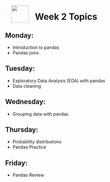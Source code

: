 <img src="http://imgur.com/1ZcRyrc.png" style="float: left; margin: 20px; height: 55px">

# Week 2 Topics

## Monday:

- Introduction to pandas
- Pandas joins

## Tuesday:

- Exploratory Data Analysis (EDA) with pandas
- Data cleaning

## Wednesday:

- Grouping data with pandas


## Thursday:

- Probability distributions
- Pandas Practice


## Friday:

- Pandas Review
